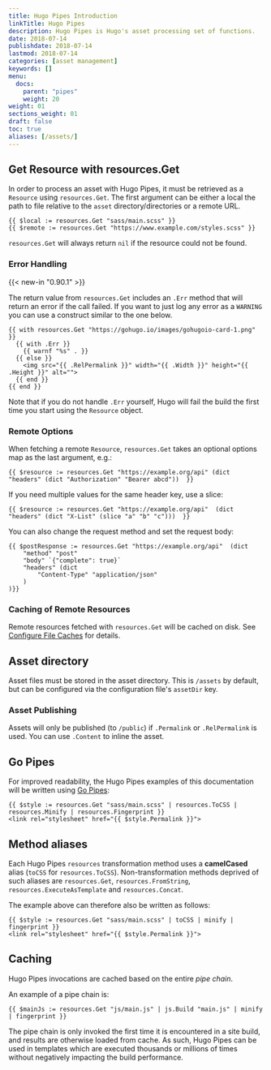 ```yaml
---
title: Hugo Pipes Introduction
linkTitle: Hugo Pipes
description: Hugo Pipes is Hugo's asset processing set of functions.
date: 2018-07-14
publishdate: 2018-07-14
lastmod: 2018-07-14
categories: [asset management]
keywords: []
menu:
  docs:
    parent: "pipes"
    weight: 20
weight: 01
sections_weight: 01
draft: false
toc: true
aliases: [/assets/]
---
```


## Get Resource with resources.Get

In order to process an asset with Hugo Pipes, it must be retrieved as a `Resource` using `resources.Get`. The first argument can be either a local the path to file relative to the `asset` directory/directories or a remote URL.

```go-html-template
{{ $local := resources.Get "sass/main.scss" }}
{{ $remote := resources.Get "https://www.example.com/styles.scss" }}
```

`resources.Get` will always return `nil` if the resource could not be found.

### Error Handling

{{< new-in "0.90.1" >}}

The return value from `resources.Get` includes an `.Err` method that will return an error if the call failed. If you want to just log any error as a `WARNING` you can use a construct similar to the one below.

```go-html-template
{{ with resources.Get "https://gohugo.io/images/gohugoio-card-1.png" }}
  {{ with .Err }}
    {{ warnf "%s" . }}
  {{ else }}
    <img src="{{ .RelPermalink }}" width="{{ .Width }}" height="{{ .Height }}" alt="">
  {{ end }}
{{ end }}
```

Note that if you do not handle `.Err` yourself, Hugo will fail the build the first time you start using the `Resource` object.

### Remote Options

When fetching a remote `Resource`, `resources.Get` takes an optional options map as the last argument, e.g.:

```go-html-template
{{ $resource := resources.Get "https://example.org/api" (dict "headers" (dict "Authorization" "Bearer abcd"))  }}
```

If you need multiple values for the same header key, use a slice:

```go-html-template
{{ $resource := resources.Get "https://example.org/api"  (dict "headers" (dict "X-List" (slice "a" "b" "c")))  }}
```

You can also change the request method and set the request body:

```go-html-template
{{ $postResponse := resources.Get "https://example.org/api"  (dict 
    "method" "post"
    "body" `{"complete": true}` 
    "headers" (dict 
        "Content-Type" "application/json"
    )
)}}
```

### Caching of Remote Resources

Remote resources fetched with `resources.Get` will be cached on disk. See [Configure File Caches](/getting-started/configuration/#configure-file-caches) for details.

## Asset directory

Asset files must be stored in the asset directory. This is `/assets` by default, but can be configured via the configuration file's `assetDir` key.


### Asset Publishing

Assets will only be published (to `/public`) if `.Permalink` or `.RelPermalink` is used. You can use `.Content` to inline the asset.

## Go Pipes

For improved readability, the Hugo Pipes examples of this documentation will be written using [Go Pipes](/templates/introduction/#pipes):

```go-html-template
{{ $style := resources.Get "sass/main.scss" | resources.ToCSS | resources.Minify | resources.Fingerprint }}
<link rel="stylesheet" href="{{ $style.Permalink }}">
```

## Method aliases

Each Hugo Pipes `resources` transformation method uses a __camelCased__ alias (`toCSS` for `resources.ToCSS`).
Non-transformation methods deprived of such aliases are `resources.Get`, `resources.FromString`, `resources.ExecuteAsTemplate` and `resources.Concat`.

The example above can therefore also be written as follows:

```go-html-template
{{ $style := resources.Get "sass/main.scss" | toCSS | minify | fingerprint }}
<link rel="stylesheet" href="{{ $style.Permalink }}">
```

## Caching

Hugo Pipes invocations are cached based on the entire _pipe chain_.

An example of a pipe chain is:

```go-html-template
{{ $mainJs := resources.Get "js/main.js" | js.Build "main.js" | minify | fingerprint }}
```

The pipe chain is only invoked the first time it is encountered in a site build, and results are otherwise loaded from cache. As such, Hugo Pipes can be used in templates which are executed thousands or millions of times without negatively impacting the build performance.
